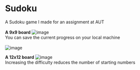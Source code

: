 # Sudoku
 
A Sudoku game I made for an assignment at AUT<br>
<br>
<b>A 9x9 board</b>
![image](https://user-images.githubusercontent.com/12677108/118416829-9c4ddc80-b705-11eb-9051-70adfbf52ac0.png)
<br>
You can save the current progress on your local machine<br><br>
![image](https://user-images.githubusercontent.com/12677108/118416900-e33bd200-b705-11eb-917a-a1601b5108bb.png)

<b>A 12x12 board</b>
![image](https://user-images.githubusercontent.com/12677108/118417174-f56a4000-b706-11eb-9a80-eff00352be62.png)
<br> Increasing the difficulty reduces the number of starting numbers
